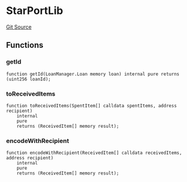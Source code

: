 # StarPortLib
[Git Source](https://github.com/AstariaXYZ/starport/blob/3b5262d09059b9ae5a2377a67d883d25f8ae5aab/src/lib/StarPortLib.sol)


## Functions
### getId


```solidity
function getId(LoanManager.Loan memory loan) internal pure returns (uint256 loanId);
```

### toReceivedItems


```solidity
function toReceivedItems(SpentItem[] calldata spentItems, address recipient)
    internal
    pure
    returns (ReceivedItem[] memory result);
```

### encodeWithRecipient


```solidity
function encodeWithRecipient(ReceivedItem[] calldata receivedItems, address recipient)
    internal
    pure
    returns (ReceivedItem[] memory result);
```

